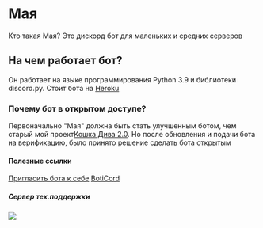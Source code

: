 # Мая
Кто такая Мая? Это дискорд бот для маленьких и средних серверов

## На чем работает бот?
Он работает на языке программирования Python 3.9 и библиотеки discord.py. Стоит бота на [Heroku](https://heroku.com)

### Почему бот в открытом доступе?
Первоначально "Мая" должна быть стать улучшенным ботом, чем старый мой проект[Кошка Дива 2.0](https://github.com/TheMisterSenpai/catdiva2.0). Но после обновления и подачи бота на верификацию, было принято решение сделать бота открытым

#### Полезные ссылки
[Пригласить бота к себе](https://discord.com/api/oauth2/authorize?client_id=802987390033330227&permissions=8&scope=bot)
[BotiCord](https://boticord.top/bot/802987390033330227)


##### Сервер тех.поддержки
<a href="https://discord.gg/etc66NNCVP">
  <img src="http://invidget.switchblade.xyz/etc66NNCVP" />
</a>
